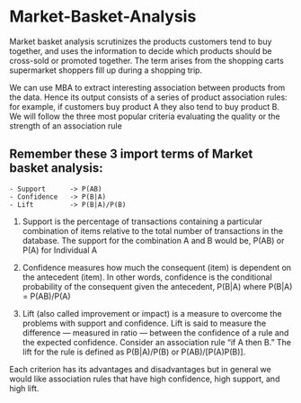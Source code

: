 # Market-Basket-Analysis

Market basket analysis scrutinizes the products customers tend to buy together, and uses the information to decide which products should be cross-sold or promoted together. The term arises from the shopping carts supermarket shoppers fill up during a shopping trip.

We can use MBA to extract interesting association between products from the data. Hence its output consists of a series of product association rules: for example, if customers buy product A they also tend to buy product B. We will follow the three most popular criteria evaluating the quality or the strength of an association rule

## Remember these 3 import terms of Market basket analysis:

    - Support      -> P(AB)
    - Confidence   -> P(B|A)
    - Lift         -> P(B|A)/P(B)
    
1. Support is the percentage of transactions containing a particular combination of items relative to the total number of transactions in the database. The support for the combination A and B would be,
P(AB) or P(A) for Individual A

2. Confidence measures how much the consequent (item) is dependent on the
antecedent (item). In other words, confidence is the conditional probability of the consequent given the antecedent,
P(B|A)
where P(B|A) = P(AB)/P(A)

3. Lift (also called improvement or impact) is a measure to overcome the
problems with support and confidence. Lift is said to measure the difference — measured in ratio — between the confidence of a rule and the expected confidence. Consider an association rule “if A then B.” The lift for the rule is defined as
P(B|A)/P(B) or P(AB)/[P(A)P(B)].

Each criterion has its advantages and disadvantages but in general we would like association rules that have high confidence, high support, and high lift.
    
